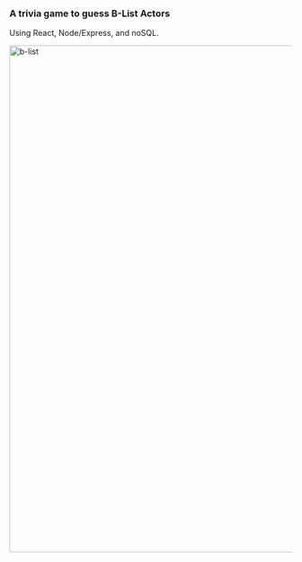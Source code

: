 ### A trivia game to guess B-List Actors

Using React, Node/Express, and noSQL.

<img width="902" alt="b-list" src="https://user-images.githubusercontent.com/22839320/27047891-7f765938-4f5e-11e7-8915-c65b1fb24a0b.png">
